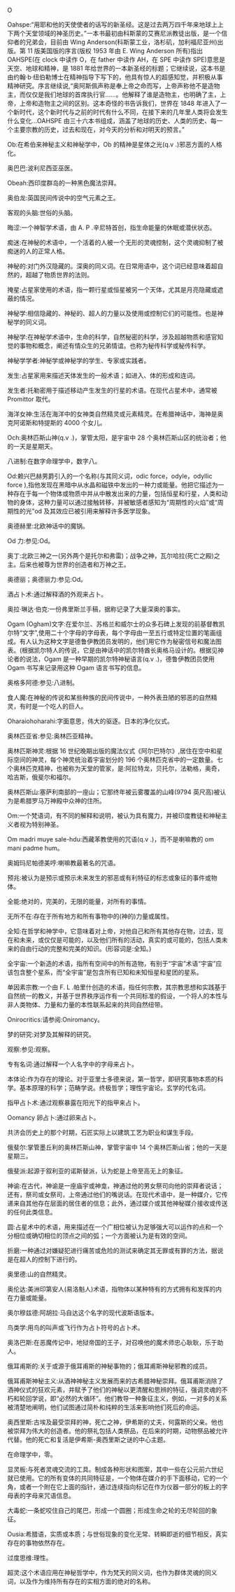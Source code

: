 

O

Oahspe:“用耶和他的天使使者的话写的新圣经。这是过去两万四千年来地球上上下两个天堂领域的神圣历史。”一本书最初由科斯蒙的艾赛尼派教徒出版，是一个信仰者的兄弟会，目前由 Wing Anderson(科斯蒙工业，洛杉矶，加利福尼亚州)出版。第 11 版美国版的序言(版权 1953 年由 E. Wing Anderson 所有)指出 OAHSPE(在 clock 中读作 O，在 father 中读作 AH，在 SPE 中读作 SPE)意思是天空、地球和精神，是 1881 年给世界的一本新圣经的标题；它继续说，这本书是由约翰·b·纽伯勒博士在精神指导下写下的，他具有惊人的超感知觉，并积极从事精神研究。序言继续说,“奥阿斯佩声称是奉上帝之命而写，上帝声称他不是造物主，而仅仅是我们地球的首席执行官……。他解释了谁是造物主，也明确了主，上帝，上帝和造物主之间的区别。这本奇怪的书告诉我们，世界在 1848 年进入了一个新时代，这个新时代与之前的时代有什么不同，在接下来的几年里人类将会发生什么变化…OAHSPE 由三十六本书组成，涵盖了地球的历史、人类的历史、每一个主要宗教的历史，过去和现在，对今天的分析和对明天的预言。”

Ob:在希伯来神秘主义和神秘学中，Ob 的精神是星体之光(q.v .)邪恶方面的人格化。

奥巴巴:波利尼西亚巫医。

Obeah:西印度群岛的一种黑色魔法崇拜。

奥伯龙:英国民间传说中的空气元素之王。

客观的头脑:世俗的头脑。

晦涩:一个神智学术语，由 A. P .辛尼特首创，指生命能量的休眠或潜伏状态。

痴迷:在神秘的术语中，一个活着的人被一个无形的灵魂控制，这个灵魂抑制了被痴迷的人的正常人格。

神秘的:对门外汉隐藏的。深奥的同义词。在日常用语中，这个词已经意味着超自然的，超越了物质世界的法则。

掩星:占星家使用的术语，指一颗行星或恒星被另一个天体，尤其是月亮隐藏或遮蔽的情况。

神秘学:相信隐藏的、神秘的、超人的力量以及使用或控制它们的可能性。也是神秘学的同义词。

神秘学:在神秘学术语中，生命的科学，自然秘密的科学，涉及超越物质和感官知觉的事物和概念，阐述有情众生的兄弟情谊。也称为秘传科学或秘传科学。

神秘学学者:神秘学或神秘学的学生、专家或实践者。

发生:占星家用来描述天体发生的一般术语；如进入、体的形成和连词。

发生者:托勒密用于描述移动产生发生的行星的术语。在现代占星术中，通常被 Promittor 取代。

海洋女神:生活在海洋中的女神类自然精灵或元素精灵。在希腊神话中，海神是奥克阿诺斯和特提斯的 4000 个女儿。

Och:奥林匹斯山神(q.v .)，掌管太阳，是宇宙中 28 个奥林匹斯山区的统治者；他的一天是星期天。

八进制:在数字命理学中，数字八。

Od:赖兴巴赫男爵引入的一个名称(与其同义词，odic force，odyle，odyllic force ),指他发现在黑暗中从水晶和磁铁中发出的一种力或能量。他把它描述为一种存在于每一个物体或物质中并从中散发出来的力量，包括恒星和行星，人类和动物的身体，这种力量可以通过接触转移，并被敏感者感知为“周期性的火焰”或“周期性的光”od 及其效应已被引用来解释许多医学现象。

奥德赫里:北欧神话中的魔锅。

Od 力:参见:Od。

奥丁:北欧三神之一(另外两个是托尔和弗雷)；战争之神，瓦尔哈拉(死亡之殿)之主。后来也被尊为世界的创造者和万神之王。

奥德丽；奥德丽力:参见:Od。

酒占卜术:通过解释酒的外观来占卜。

奥拉·琳达·伯克:一份弗里斯兰手稿，据称记录了大量深奥的事实。

Ogam (Ogham)文字:在爱尔兰、苏格兰和威尔士的众多石碑上发现的前基督教凯尔特“文字”,使用二十个字母的字母表，每个字母由一至五行或特定位置的笔画组成。有人认为这种文字是德鲁伊教团员发明的，他们用它作为秘密信号和魔法图表。(根据凯尔特人的传说，它是由神话中的凯尔特酋长奥格马设计的。根据见神论者的说法，Ogam 是一种早期的凯尔特神秘语言(q.v .)，德鲁伊教团员使用 Ogam 书写来记录用这种 Ogam 语言书写的信息。

奥格多阿德:参见:八进制。

食人魔:在神秘的传说和某些种族的民间传说中，一种外表丑陋的邪恶的自然精灵，有时是一个吃人的巨人。

Oharaiohoharahi:字面意思，伟大的驱逐。日本的净化仪式。

奥林匹亚省:参见:奥林匹亚精神。

奥林匹斯神灵:根据 16 世纪晚期出版的魔法仪式《阿尔巴特尔》,居住在空中和星际空间的神灵，每个神灵统治着宇宙划分的 196 个奥林匹克省中的一定数量。七个奥林匹克精神，也被称为天堂的管家，是:阿拉特龙，贝托尔，法勒格，奥奇，哈吉斯，俄斐尔和福尔。

奥林匹斯山:塞萨利南部的一座山；它那终年被云雾覆盖的山峰(9794 英尺高)被认为是希腊罗马万神殿中众神的住所。

Om:一个梵语词，有不同的解释和说明，被认为具有魔力，并被印度教徒和神秘主义者视为特别神圣。

Om madri muye sale-hdu:西藏苯教使用的咒语(q.v .)，而不是喇嘛教的 om mani padme hum。

奥姆玛尼帕德美哼:喇嘛教最著名的咒语。

预兆:被认为是预示或预示未来发生的邪恶或有利特征的标志或象征的事件或物体。

全能:绝对的，完美的，无限的能量，对所有的事情。

无所不在:存在于所有地方和所有事物中的(神的)力量或属性。

全知:在哲学和神学中，它意味着对上帝，对他自己和所有其他存在物，过去，现在和未来，或仅仅是可能的，以及他们所有的活动，真实的或可能的，包括人类未来的自由行动的完整和完美的知识。(形容词是:全知。)

全宇宙:一个新造的术语，指所有空间中的所有造物，有别于“宇宙”术语“宇宙”应该包含整个星系，而“全宇宙”是包含所有已知和未知恒星和星团的星系。

单因素宗教:一个由 F. L .帕里什创造的术语，指任何宗教，其宗教思想和实践基于自然统一的教义，并基于世界秩序运作有一个共同标准的假设，一个将人的本性与非人类物体、力量和力量的本性联系起来的共同自然纽带。

Onirocritics:请参阅:Oniromancy。

梦的研究:对梦及其解释的研究。

观察:参见:观察。

专有名词:通过解释一个人名字中的字母来占卜。

本体论:作为存在的理论。对于亚里士多德来说，第一哲学，即研究事物本质的科学。基本原理的科学；范畴学说。终极哲学；理性宇宙论。玄学的代名词。

指甲占卜术:通过观察暴露在阳光下的指甲来占卜。

Oomancy 卵占卜:通过卵来占卜。

共济会历史上的那个时期，石匠实际上以建筑工艺为职业和谋生手段。

俄斐尔:掌管墨丘利的奥林匹斯山神，掌管宇宙中 14 个奥林匹斯山省；他的一天是星期三。

俄斐派:起源于叙利亚的诺斯替派，认为蛇是上帝至高无上的象征。

神谕:在古代，神谕是一座庙宇或神龛，神通过他的男女祭司向他的崇拜者说话；还有，祭司或女祭司，上帝通过他们的嘴说话。在现代术语中，是一种媒介，它传递来自其他存在层面的居住者的信息；此外，通过媒介或其他神秘媒介接收或传送的任何此类信息。

圆:占星术中的术语，用来描述在一个广相位被认为足够强大可以运作的点和一个分相位或确切相位的顶点之间的弧；一个方面被认为是有效的空间。

折磨:一种通过对嫌疑犯进行痛苦或危险的测试来确定其无罪或有罪的方法，据说是在超人的控制下进行的。

奥里德:山的自然精灵。

奥伦达:美洲印第安人(易洛魁人)术语，指物体以某种特有的方式拥有和发挥的内在力量或能量。

奥尔穆兹德:阿胡拉·马自达这个名字的现代波斯语版本。

鸟类学:用鸟的叫声或飞行作为占卜符号的占卜术。

奥洛巴斯:在恶魔传记中，地狱帝国的王子，对召唤他的魔术师忠心耿耿，乐于助人。

俄耳甫斯的:关于或源于俄耳甫斯的神秘事物的；俄耳甫斯神秘邪教的成员。

俄耳甫斯神秘主义:从酒神神秘主义发展而来的古希腊神秘崇拜。俄耳甫斯消除了酒神仪式的狂欢元素，并赋予了他们的神秘以更清醒和思辨的特征，强调灵魂的不朽和轮回学说，即“必然的大循环”。他们教导一种象征主义，例如，一对多的关系被清楚地阐明，他们试图通过简朴和纯粹的生活来影响他们死后的命运。

奥西里斯:古埃及最受崇拜的神，死亡之神，伊希斯的丈夫，何露斯的父亲。他也被崇拜为伟大的创造者。他的祭礼包括人类祭品，在后来的时期，动物祭品被允许代替。他的死亡和复活是伊希斯-奥西里斯之谜的中心主题。

在命理学中，零。

显灵板:与死者灵魂交流的工具。制成各种形状和图案，其中一些在公元前六世纪就已使用。它的所有变体的共同特征是，一个物体在媒介的手下面移动，它的一个角，或者一个附在它上面的指针，通过连续指向标记在作为仪器一部分的板上的字母表的字母来咒语信息。

大毒蛇:一条蛇咬住自己的尾巴，形成一个圆圈；形成生命之轮的无尽轮回的象征。

Ousia:希腊语，实质或本质；与世俗现象的变化无常、转瞬即逝的细节相反，真实存在的事物依然存在。

过度思维:理性。

超灵:这个术语应用在神秘哲学中，作为梵天的同义词，也作为群体灵魂的同义词，以及作为维持所有存在的实相方面的绝对的名称。